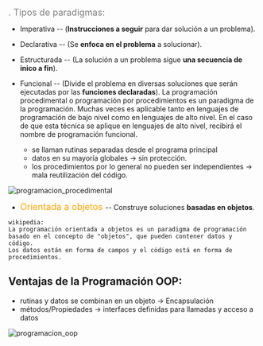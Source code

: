 

<span style="color:grey"><font size="4">
. Tipos de paradigmas:
</font></span>

- Imperativa -- (**Instrucciones a seguir** para dar solución a un problema).
- Declarativa -- (Se **enfoca en el problema** a solucionar).
- Estructurada -- (La solución a un problema sigue **una secuencia de inico a fin**).
- Funcional -- (Divide el problema en diversas soluciones que serán ejecutadas por las **funciones declaradas**).
La programación procedimental o programación por procedimientos es un paradigma de la programación. Muchas veces es aplicable tanto en lenguajes de programación de bajo nivel como en lenguajes de alto nivel. En el caso de que esta técnica se aplique en lenguajes de alto nivel, recibirá el nombre de programación funcional.

    - se llaman rutinas separadas desde el programa principal
    - datos en su mayoría globales -> sin protección.
    - los procedimientos por lo general no pueden ser independientes -> mala reutilización del código.

![programacion_procedimental](../imagenes/programacion_procedimental.png)

- <span style="color:orange"><font size="4"> Orientada a objetos </font></span> -- Construye soluciones **basadas en objetos**.
```text
wikipedia:
La programación orientada a objetos es un paradigma de programación
basado en el concepto de "objetos", que pueden contener datos y código.
Los datos están en forma de campos y el código está en forma de procedimientos.
```
## Ventajas de la Programación OOP:
- rutinas y datos se combinan en un objeto -> Encapsulación
- métodos/Propiedades -> interfaces definidas para llamadas y acceso a datos

![programacion_oop](../imagenes/programacion_oop.png)

